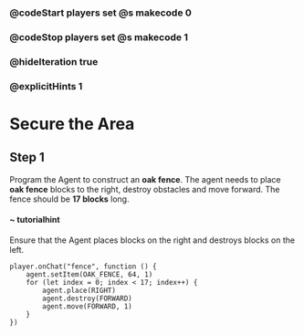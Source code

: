 ### @codeStart players set @s makecode 0
### @codeStop players set @s makecode 1

### @hideIteration true 
### @explicitHints 1


# Secure the Area

## Step 1
Program the Agent to construct an **oak fence**. The agent needs to place **oak fence** blocks to the right, destroy obstacles and move forward. The fence should be **17 blocks** long. 

#### ~ tutorialhint
Ensure that the Agent places blocks on the right and destroys blocks on the left. 


```spy
player.onChat("fence", function () {
    agent.setItem(OAK_FENCE, 64, 1)
    for (let index = 0; index < 17; index++) {
        agent.place(RIGHT)
        agent.destroy(FORWARD)
        agent.move(FORWARD, 1)
    }
})
``` 

